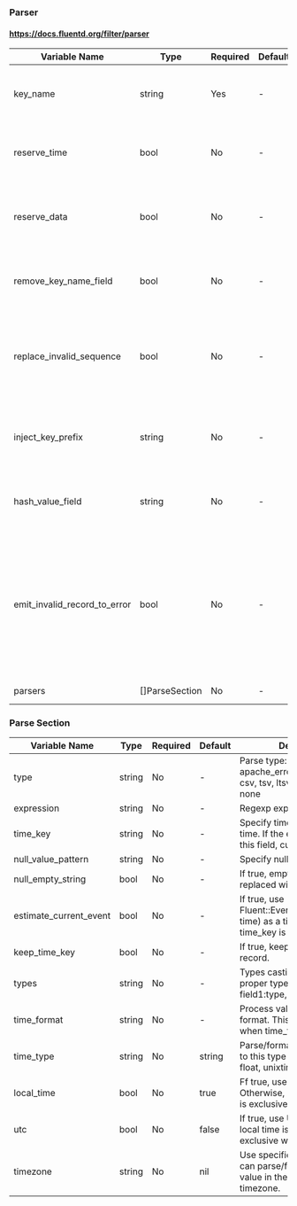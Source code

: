 ### Parser
#### https://docs.fluentd.org/filter/parser

| Variable Name | Type | Required | Default | Description |
|---|---|---|---|---|
| key_name | string | Yes | - | Specify field name in the record to parse.<br> |
| reserve_time | bool | No | - | Keep original event time in parsed result.<br> |
| reserve_data | bool | No | - | Keep original key-value pair in parsed result.<br> |
| remove_key_name_field | bool | No | - | Remove key_name field when parsing is succeeded<br> |
| replace_invalid_sequence | bool | No | - | If true, invalid string is replaced with safe characters and re-parse it.<br> |
| inject_key_prefix | string | No | - | Store parsed values with specified key name prefix.<br> |
| hash_value_field | string | No | - | Store parsed values as a hash value in a field.<br> |
| emit_invalid_record_to_error | bool | No | - | Emit invalid record to @ERROR label. Invalid cases are: key not exist, format is not matched, unexpected error<br> |
| parsers | []ParseSection | No | - | [Parse Section](#Parse-Section)<br> |
### Parse Section
| Variable Name | Type | Required | Default | Description |
|---|---|---|---|---|
| type | string | No | - | Parse type: apache2, apache_error, nginx, syslog, csv, tsv, ltsv, json, multiline, none<br> |
| expression | string | No | - | Regexp expression to evaluate<br> |
| time_key | string | No | - | Specify time field for event time. If the event doesn't have this field, current time is used.<br> |
| null_value_pattern | string | No | - | Specify null value pattern.<br> |
| null_empty_string | bool | No | - | If true, empty string field is replaced with nil<br> |
| estimate_current_event | bool | No | - | If true, use Fluent::EventTime.now(current time) as a timestamp when time_key is specified.<br> |
| keep_time_key | bool | No | - | If true, keep time field in the record.<br> |
| types | string | No | - | Types casting the fields to proper types example: field1:type, field2:type<br> |
| time_format | string | No | - | Process value using specified format. This is available only when time_type is string<br> |
| time_type | string | No |  string | Parse/format value according to this type available values: float, unixtime, string <br> |
| local_time | bool | No |  true | Ff true, use local time. Otherwise, UTC is used. This is exclusive with utc. <br> |
| utc | bool | No |  false | If true, use UTC. Otherwise, local time is used. This is exclusive with localtime <br> |
| timezone | string | No |  nil | Use specified timezone. one can parse/format the time value in the specified timezone. <br> |
